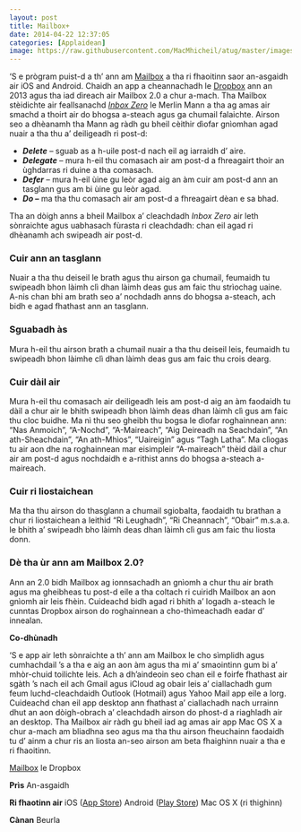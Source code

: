 ```yaml
---
layout: post
title: Mailbox+
date: 2014-04-22 12:37:05
categories: [Applaidean]
image: https://raw.githubusercontent.com/MacMhicheil/atug/master/images/mailbox_logo.png
---
```


‘S e prògram puist-d a th’ ann am [Mailbox](https://web.archive.org/web/20160314163527/http://www.mailboxapp.com/) a tha ri fhaoitinn saor an-asgaidh air iOS and Android. <!--more--> Chaidh an app a cheannachadh le [Dropbox](https://web.archive.org/web/20160314163527/https://www.dropbox.com/) ann an 2013 agus tha iad dìreach air Mailbox 2.0 a chur a-mach. Tha Mailbox stèidichte air feallsanachd [*Inbox Zero*](https://web.archive.org/web/20160314163527/http://www.43folders.com/43-folders-series-inbox-zero) le  Merlin Mann a tha ag amas air smachd a thoirt air do bhogsa a-steach  agus ga chumail falaichte. Airson seo a dhèanamh tha Mann ag ràdh gu  bheil cèithir dìofar gnìomhan agad nuair a tha thu a’ deiligeadh ri  post-d:

- ***Delete*** – sguab as a h-uile post-d nach eil ag iarraidh d’ aire.
- ***Delegate*** – mura h-eil thu comasach air am post-d a fhreagairt thoir an ùghdarras ri duine a tha comasach.
- ***Defer*** – mura h-eil ùine gu leòr agad aig an àm cuir am post-d ann an tasglann gus am bi ùine gu leòr agad.
- ***Do –*** ma tha thu comasach air am post-d a fhreagairt dèan e sa bhad.

Tha an dòigh anns a bheil Mailbox a’ cleachdadh *Inbox Zero* air leth sònraichte agus uabhasach fùrasta ri cleachdadh: chan eil agad ri dhèanamh ach swipeadh air post-d.     

### **Cuir ann an tasglann**

Nuair a tha thu deiseil le brath agus thu airson ga chumail, feumaidh  tu swipeadh bhon làimh clì dhan làimh deas gus am faic thu strìochag  uaine. A-nis chan bhi am brath seo a’ nochdadh anns do bhogsa a-steach,  ach bidh e agad fhathast ann an tasglann.﻿

### **Sguabadh às**

Mura h-eil thu airson brath a chumail nuair a tha thu deiseil leis,  feumaidh tu swipeadh bhon làimhe clì dhan làimh deas gus am faic thu  crois dearg.﻿

### **Cuir dàil air**

Mura h-eil thu comasach air deiligeadh leis am post-d aig an àm  faodaidh tu dàil a chur air le bhith swipeadh bhon làimh deas dhan làimh  clì gus am faic thu cloc buidhe. Ma nì thu seo gheibh thu bogsa le  dìofar roghainnean ann: “Nas Anmoich”, “A-Nochd”, “A-Maireach”, “Aig  Deireadh na Seachdain”, “An ath-Sheachdain”, “An ath-Mhìos”, “Uaireigin”  agus “Tagh Latha”. Ma clìogas tu air aon dhe na roghainnean mar  eisimpleir “A-maireach” thèid dàil a chur air am post-d agus nochdaidh e  a-rithist anns do bhogsa a-steach a-maireach.

### **Cuir ri liostaichean**﻿

Ma tha thu airson do thasglann a chumail sgiobalta, faodaidh tu  brathan a chur ri liostaichean a leithid “Ri Leughadh”, “Ri Cheannach”,  “Obair” m.s.a.a. le bhith a’ swipeadh bho làimh deas dhan làimh clì gus  am faic thu liosta donn.﻿

### **Dè tha ùr ann am Mailbox 2.0?**

Ann an 2.0 bidh Mailbox ag ionnsachadh an gnìomh a chur thu air brath  agus ma gheibheas tu post-d eile a tha coltach ri cuiridh Mailbox an  aon gnìomh air leis fhèin. Cuideachd bidh agad ri bhith a’ logadh  a-steach le cunntas Dropbox airson do roghainnean a cho-thìmeachadh  eadar d’ innealan.﻿

**Co-dhùnadh**

‘S e app air leth sònraichte a th’ ann am Mailbox le cho sìmplidh  agus cumhachdail ’s a tha e aig an aon àm agus tha mi a’ smaointinn gum  bi a’ mhòr-chuid toilichte leis. Ach a dh’aindeoin seo chan eil e foirfe  fhathast air sgàth ’s nach eil ach Gmail agus iCloud ag obair leis a’  ciallachadh gum feum luchd-cleachdaidh Outlook (Hotmail) agus Yahoo Mail  app eile a lorg. Cuideachd chan eil app desktop ann fhathast a’  ciallachadh nach urrainn dhut an aon dòigh-obrach a’ cleachdadh airson  do phost-d a riaghladh air an desktop. Tha Mailbox air ràdh gu bheil iad  ag amas air app Mac OS X a chur a-mach am bliadhna seo agus ma tha thu  airson fheuchainn faodaidh tu d’ ainm a chur ris an liosta an-seo airson  am beta fhaighinn nuair a tha e ri fhaoitinn.

[Mailbox](https://web.archive.org/web/20160314163527/http://www.mailboxapp.com/) le Dropbox

**Prìs** An-asgaidh

**Ri fhaotinn air** iOS ([App Store](https://web.archive.org/web/20160314163527/https://itunes.apple.com/us/app/mailbox/id576502633?mt=8)) Android ([Play Store](https://web.archive.org/web/20160314163527/https://play.google.com/store/apps/details?id=com.mailboxapp)) Mac OS X (ri thighinn)

**Cànan** Beurla
